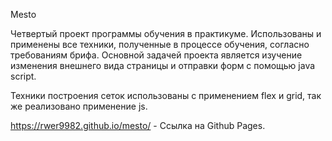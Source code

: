 Mesto

Четвертый проект программы обучения в практикуме.
Использованы и применены все техники, полученные в процессе обучения, согласно требованиям брифа.
Основной задачей проекта является изучение изменения внешнего вида страницы и отправки форм с помощью java script.

Техники построения сеток использованы с применением flex и grid, так же реализовано применение js.

https://rwer9982.github.io/mesto/ - Ссылка на Github Pages.

